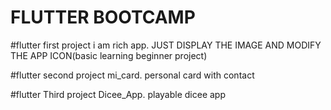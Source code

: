 # FLUTTER BOOTCAMP


#flutter first project  i am rich app.
JUST DISPLAY THE IMAGE AND MODIFY THE APP ICON(basic learning beginner project)



#flutter second project  mi_card.
personal card with contact

#flutter Third project  Dicee_App.
playable dicee app



